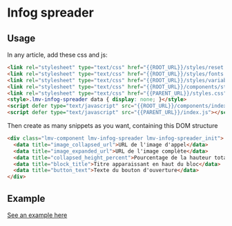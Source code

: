 # Infog spreader

## Usage

In any article, add these css and js:

```html
<link rel="stylesheet" type="text/css" href="{{ROOT_URL}}/styles/reset.css">
<link rel="stylesheet" type="text/css" href="{{ROOT_URL}}/styles/fonts.css">
<link rel="stylesheet" type="text/css" href="{{ROOT_URL}}/styles/variables.css">
<link rel="stylesheet" type="text/css" href="{{ROOT_URL}}/components/styles.css">
<link rel="stylesheet" type="text/css" href="{{PARENT_URL}}/styles.css">
<style>.lmv-infog-spreader data { display: none; }</style>
<script defer type="text/javascript" src="{{ROOT_URL}}/components/index.js"></script>
<script defer type="text/javascript" src="{{PARENT_URL}}/index.js"></script>
```

Then create as many snippets as you want, containing this DOM structure

```html
<div class="lmv-component lmv-infog-spreader lmv-infog-spreader_init">
  <data title="image_collapsed_url">URL de l'image d'appel</data>
  <data title="image_expanded_url">URL de l'image complète</data>
  <data title="collapsed_height_percent">Pourcentage de la hauteur totale quand la boite est fermée</data>
  <data title="block_title">Titre apparaissant en haut du bloc</data>
  <data title="button_text">Texte du bouton d'ouverture</data>
</div>
```

## Example
[See an example here]({{PARENT_URL}}/example.html)
